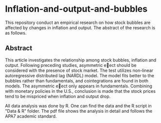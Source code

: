 # Inflation-and-output-and-bubbles
This repository conduct an empirical research on how stock bubbles are affected by changes in inflation and output. The abstract of the research is as follows.

## Abstract
This article investigates the relationship among stock bubbles, inflation and output. Following preceding studies, asymmetric eect should be considered with the presence of stock market. The test utilizes non-linear autoregressive distributed lag (NARDL) model. The model fits better to the bubbles rather than fundamentals, and cointegrations are found in both models. The asymmetric eect only appears in fundamentals. Combining with monetary policies in the U.S., conclusion is made that the stock prices tend to be mispriced when inflation and output drop.
 
All data analysis was done by R. One can find the data and the R script in "Data & R" folder. The pdf file shows the analysis in detail and follows the APA7 academic standard.
